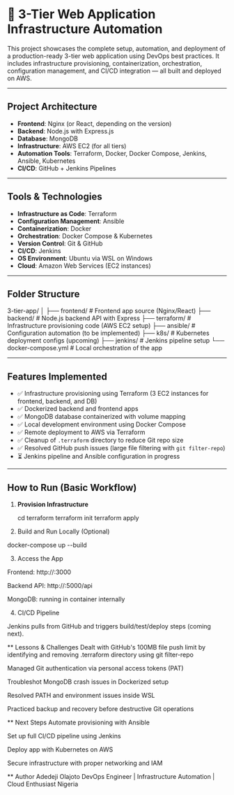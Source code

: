 # 🚀 3-Tier Web Application Infrastructure Automation

This project showcases the complete setup, automation, and deployment of a production-ready 3-tier web application using DevOps best practices. It includes infrastructure provisioning, containerization, orchestration, configuration management, and CI/CD integration — all built and deployed on AWS.

---

## Project Architecture

- **Frontend**: Nginx (or React, depending on the version)
- **Backend**: Node.js with Express.js
- **Database**: MongoDB
- **Infrastructure**: AWS EC2 (for all tiers)
- **Automation Tools**: Terraform, Docker, Docker Compose, Jenkins, Ansible, Kubernetes
- **CI/CD**: GitHub + Jenkins Pipelines

---

## Tools & Technologies

- **Infrastructure as Code**: Terraform
- **Configuration Management**: Ansible
- **Containerization**: Docker
- **Orchestration**: Docker Compose & Kubernetes
- **Version Control**: Git & GitHub
- **CI/CD**: Jenkins
- **OS Environment**: Ubuntu via WSL on Windows
- **Cloud**: Amazon Web Services (EC2 instances)

---

## Folder Structure

3-tier-app/
│
├── frontend/ # Frontend app source (Nginx/React)
├── backend/ # Node.js backend API with Express
├── terraform/ # Infrastructure provisioning code (AWS EC2 setup)
├── ansible/ # Configuration automation (to be implemented)
├── k8s/ # Kubernetes deployment configs (upcoming)
├── jenkins/ # Jenkins pipeline setup
└── docker-compose.yml # Local orchestration of the app

---

## Features Implemented

- ✅ Infrastructure provisioning using Terraform (3 EC2 instances for frontend, backend, and DB)
- ✅ Dockerized backend and frontend apps
- ✅ MongoDB database containerized with volume mapping
- ✅ Local development environment using Docker Compose
- ✅ Remote deployment to AWS via Terraform
- ✅ Cleanup of `.terraform` directory to reduce Git repo size
- ✅ Resolved GitHub push issues (large file filtering with `git filter-repo`)
- ⏳ Jenkins pipeline and Ansible configuration in progress

---

##  How to Run (Basic Workflow)

1. **Provision Infrastructure**
 
   cd terraform
   terraform init
   terraform apply

2. Build and Run Locally (Optional)

docker-compose up --build

3. Access the App

Frontend: http://<public-ip>:3000

Backend API: http://<public-ip>:5000/api

MongoDB: running in container internally

4. CI/CD Pipeline

Jenkins pulls from GitHub and triggers build/test/deploy steps (coming next).

** Lessons & Challenges
Dealt with GitHub's 100MB file push limit by identifying and removing .terraform directory using git filter-repo

Managed Git authentication via personal access tokens (PAT)

Troubleshot MongoDB crash issues in Dockerized setup

Resolved PATH and environment issues inside WSL

Practiced backup and recovery before destructive Git operations

** Next Steps
 Automate provisioning with Ansible

 Set up full CI/CD pipeline using Jenkins

 Deploy app with Kubernetes on AWS

 Secure infrastructure with proper networking and IAM

** Author
Adedeji Olajoto
DevOps Engineer | Infrastructure Automation | Cloud Enthusiast
Nigeria
